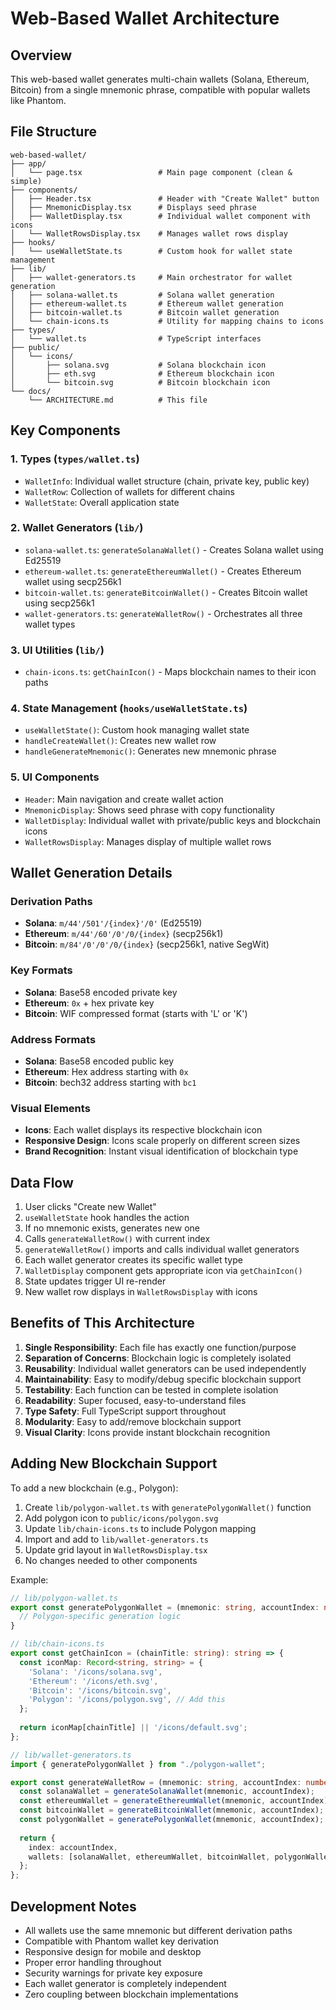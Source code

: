 # Web-Based Wallet Architecture

## Overview
This web-based wallet generates multi-chain wallets (Solana, Ethereum, Bitcoin) from a single mnemonic phrase, compatible with popular wallets like Phantom.

## File Structure

```
web-based-wallet/
├── app/
│   └── page.tsx                 # Main page component (clean & simple)
├── components/
│   ├── Header.tsx               # Header with "Create Wallet" button
│   ├── MnemonicDisplay.tsx      # Displays seed phrase
│   ├── WalletDisplay.tsx        # Individual wallet component with icons
│   └── WalletRowsDisplay.tsx    # Manages wallet rows display
├── hooks/
│   └── useWalletState.ts        # Custom hook for wallet state management
├── lib/
│   ├── wallet-generators.ts     # Main orchestrator for wallet generation
│   ├── solana-wallet.ts         # Solana wallet generation
│   ├── ethereum-wallet.ts       # Ethereum wallet generation
│   ├── bitcoin-wallet.ts        # Bitcoin wallet generation
│   └── chain-icons.ts           # Utility for mapping chains to icons
├── types/
│   └── wallet.ts                # TypeScript interfaces
├── public/
│   └── icons/
│       ├── solana.svg           # Solana blockchain icon
│       ├── eth.svg              # Ethereum blockchain icon
│       └── bitcoin.svg          # Bitcoin blockchain icon
└── docs/
    └── ARCHITECTURE.md          # This file
```

## Key Components

### 1. Types (`types/wallet.ts`)
- `WalletInfo`: Individual wallet structure (chain, private key, public key)
- `WalletRow`: Collection of wallets for different chains
- `WalletState`: Overall application state

### 2. Wallet Generators (`lib/`)
- `solana-wallet.ts`: `generateSolanaWallet()` - Creates Solana wallet using Ed25519
- `ethereum-wallet.ts`: `generateEthereumWallet()` - Creates Ethereum wallet using secp256k1
- `bitcoin-wallet.ts`: `generateBitcoinWallet()` - Creates Bitcoin wallet using secp256k1
- `wallet-generators.ts`: `generateWalletRow()` - Orchestrates all three wallet types

### 3. UI Utilities (`lib/`)
- `chain-icons.ts`: `getChainIcon()` - Maps blockchain names to their icon paths

### 4. State Management (`hooks/useWalletState.ts`)
- `useWalletState()`: Custom hook managing wallet state
- `handleCreateWallet()`: Creates new wallet row
- `handleGenerateMnemonic()`: Generates new mnemonic phrase

### 5. UI Components
- `Header`: Main navigation and create wallet action
- `MnemonicDisplay`: Shows seed phrase with copy functionality
- `WalletDisplay`: Individual wallet with private/public keys and blockchain icons
- `WalletRowsDisplay`: Manages display of multiple wallet rows

## Wallet Generation Details

### Derivation Paths
- **Solana**: `m/44'/501'/{index}'/0'` (Ed25519)
- **Ethereum**: `m/44'/60'/0'/0/{index}` (secp256k1)
- **Bitcoin**: `m/84'/0'/0'/0/{index}` (secp256k1, native SegWit)

### Key Formats
- **Solana**: Base58 encoded private key
- **Ethereum**: `0x` + hex private key
- **Bitcoin**: WIF compressed format (starts with 'L' or 'K')

### Address Formats
- **Solana**: Base58 encoded public key
- **Ethereum**: Hex address starting with `0x`
- **Bitcoin**: bech32 address starting with `bc1`

### Visual Elements
- **Icons**: Each wallet displays its respective blockchain icon
- **Responsive Design**: Icons scale properly on different screen sizes
- **Brand Recognition**: Instant visual identification of blockchain type

## Data Flow

1. User clicks "Create new Wallet"
2. `useWalletState` hook handles the action
3. If no mnemonic exists, generates new one
4. Calls `generateWalletRow()` with current index
5. `generateWalletRow()` imports and calls individual wallet generators
6. Each wallet generator creates its specific wallet type
7. `WalletDisplay` component gets appropriate icon via `getChainIcon()`
8. State updates trigger UI re-render
9. New wallet row displays in `WalletRowsDisplay` with icons

## Benefits of This Architecture

1. **Single Responsibility**: Each file has exactly one function/purpose
2. **Separation of Concerns**: Blockchain logic is completely isolated
3. **Reusability**: Individual wallet generators can be used independently
4. **Maintainability**: Easy to modify/debug specific blockchain support
5. **Testability**: Each function can be tested in complete isolation
6. **Readability**: Super focused, easy-to-understand files
7. **Type Safety**: Full TypeScript support throughout
8. **Modularity**: Easy to add/remove blockchain support
9. **Visual Clarity**: Icons provide instant blockchain recognition

## Adding New Blockchain Support

To add a new blockchain (e.g., Polygon):

1. Create `lib/polygon-wallet.ts` with `generatePolygonWallet()` function
2. Add polygon icon to `public/icons/polygon.svg`
3. Update `lib/chain-icons.ts` to include Polygon mapping
4. Import and add to `lib/wallet-generators.ts` 
5. Update grid layout in `WalletRowsDisplay.tsx`
6. No changes needed to other components

Example:
```typescript
// lib/polygon-wallet.ts
export const generatePolygonWallet = (mnemonic: string, accountIndex: number): WalletInfo => {
  // Polygon-specific generation logic
}

// lib/chain-icons.ts
export const getChainIcon = (chainTitle: string): string => {
  const iconMap: Record<string, string> = {
    'Solana': '/icons/solana.svg',
    'Ethereum': '/icons/eth.svg',
    'Bitcoin': '/icons/bitcoin.svg',
    'Polygon': '/icons/polygon.svg', // Add this
  };
  
  return iconMap[chainTitle] || '/icons/default.svg';
};

// lib/wallet-generators.ts
import { generatePolygonWallet } from "./polygon-wallet";

export const generateWalletRow = (mnemonic: string, accountIndex: number) => {
  const solanaWallet = generateSolanaWallet(mnemonic, accountIndex);
  const ethereumWallet = generateEthereumWallet(mnemonic, accountIndex);
  const bitcoinWallet = generateBitcoinWallet(mnemonic, accountIndex);
  const polygonWallet = generatePolygonWallet(mnemonic, accountIndex); // Add this
  
  return {
    index: accountIndex,
    wallets: [solanaWallet, ethereumWallet, bitcoinWallet, polygonWallet],
  };
};
```

## Development Notes

- All wallets use the same mnemonic but different derivation paths
- Compatible with Phantom wallet key derivation
- Responsive design for mobile and desktop
- Proper error handling throughout
- Security warnings for private key exposure
- Each wallet generator is completely independent
- Zero coupling between blockchain implementations 